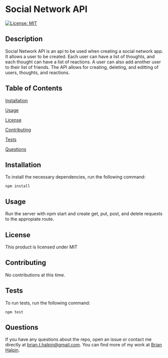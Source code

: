 # Social Network API
[![License: MIT](https://img.shields.io/badge/License-MIT-yellow.svg)](https://opensource.org/licenses/MIT)

## Description
Social Network API is an api to be used when creating a social network app.  It allows a user to be created.  Each user can have a list of thoughts, and each thought can have a list of reactions.  A user can also add another user to their list of friends.  The API allows for creating, deleting, and editting of users, thoughts, and reactions.

## Table of Contents

[Installation](#installation)

[Usage](#usage)

[License](#license)

[Contributing](#contributing)

[Tests](#tests)

[Questions](#questions)

## Installation
To install the necessary dependencies, run the following command:

    npm install

## Usage
Run the server with npm start and create get, put, post, and delete requests to the appropiate route.

## License
This product is licensed under MIT

## Contributing
No contributions at this time.

## Tests
To run tests, run the following command:

    npm test

## Questions
If you have any questions about the repo, open an issue or contact me directly at <brian.t.halpin@gmail.com>. You can find more
    of my work at [Brian Halpin](https://github.com/bthalpin).
